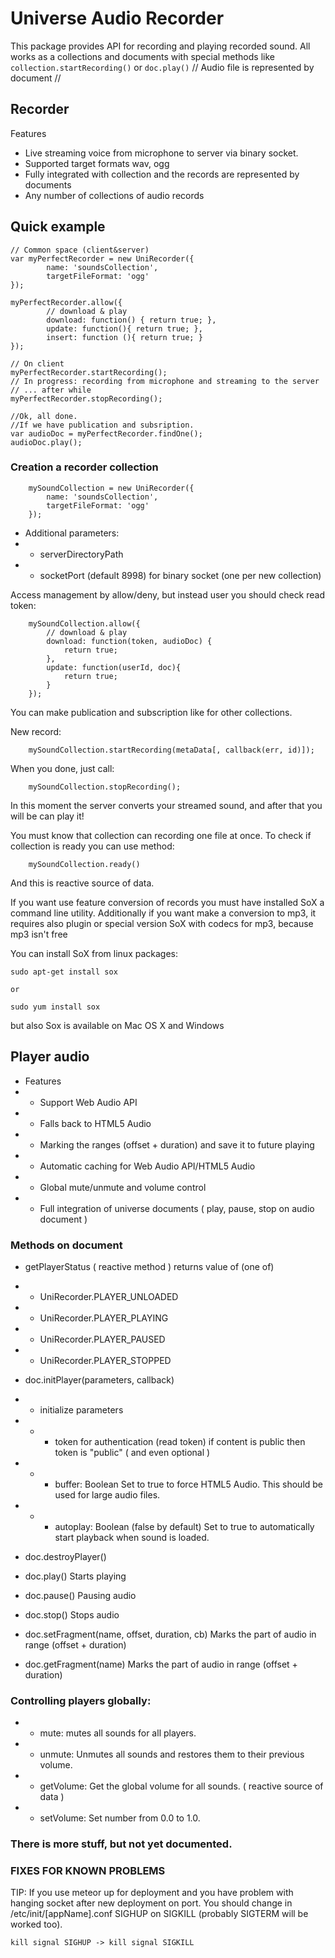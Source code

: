 # Universe Audio Recorder
This package provides API for recording and playing recorded sound.
All works as a collections and documents with special methods like `collection.startRecording()`
or `doc.play()` // Audio file is represented by document //

## Recorder

Features
- Live streaming voice from microphone to server via binary socket.
- Supported target formats wav, ogg
- Fully integrated with collection and the records are represented by documents
- Any number of collections of audio records

## Quick example

```
// Common space (client&server)
var myPerfectRecorder = new UniRecorder({
        name: 'soundsCollection',
        targetFileFormat: 'ogg'
});

myPerfectRecorder.allow({
        // download & play
        download: function() { return true; },
        update: function(){ return true; },
        insert: function (){ return true; }
});

// On client
myPerfectRecorder.startRecording();
// In progress: recording from microphone and streaming to the server
// ... after while
myPerfectRecorder.stopRecording();

//Ok, all done.
//If we have publication and subsription.
var audioDoc = myPerfectRecorder.findOne();
audioDoc.play();
```

###  Creation a recorder collection

```
    mySoundCollection = new UniRecorder({
        name: 'soundsCollection',
        targetFileFormat: 'ogg'
    });
```
- Additional parameters:
- - serverDirectoryPath
- - socketPort (default 8998) for binary socket (one per new collection)

Access management by allow/deny, but instead user you should check read token:

```
    mySoundCollection.allow({
        // download & play
        download: function(token, audioDoc) {
            return true;
        },
        update: function(userId, doc){
            return true;
        }
    });
```

You can make publication and subscription like for other collections.

New record:
```
    mySoundCollection.startRecording(metaData[, callback(err, id)]);
```

When you done, just call:

```
    mySoundCollection.stopRecording();
```

In this moment the server converts your streamed sound, and after that you will be can play it!

You must know that collection can recording one file at once.
To check if collection is ready you can use method:

```
    mySoundCollection.ready()
```

And this is reactive source of data.




If you want use feature conversion of records you must have installed SoX a command line utility.
Additionally if you want make a conversion to mp3, it requires also plugin or special version SoX with codecs for mp3, because mp3 isn't free

You can install SoX from linux packages:

```
sudo apt-get install sox

or

sudo yum install sox
```

but also Sox is available on Mac OS X and Windows


## Player audio

- Features
- - Support Web Audio API
- - Falls back to HTML5 Audio
- - Marking the ranges (offset + duration) and save it to future playing
- - Automatic caching for Web Audio API/HTML5 Audio
- - Global mute/unmute and volume control
- - Full integration of universe documents ( play, pause, stop on audio document )

### Methods on document

- getPlayerStatus ( reactive method ) returns value of (one of)
- - UniRecorder.PLAYER_UNLOADED
- - UniRecorder.PLAYER_PLAYING
- - UniRecorder.PLAYER_PAUSED
- - UniRecorder.PLAYER_STOPPED

- doc.initPlayer(parameters, callback)
- - initialize parameters
- - - token for authentication (read token) if content is public then token is "public" ( and even optional )
- - - buffer: Boolean Set to true to force HTML5 Audio. This should be used for large audio files.
- - - autoplay: Boolean (false by default) Set to true to automatically start playback when sound is loaded.

- doc.destroyPlayer()

- doc.play() Starts playing
- doc.pause() Pausing audio
- doc.stop() Stops audio

- doc.setFragment(name, offset, duration, cb) Marks the part of audio in range (offset + duration)
- doc.getFragment(name) Marks the part of audio in range (offset + duration)


### Controlling players globally:
- - mute: mutes all sounds for all players.
- - unmute: Unmutes all sounds and restores them to their previous volume.
- - getVolume: Get the global volume for all sounds. ( reactive source of data )
- - setVolume: Set number from 0.0 to 1.0.

### There is more stuff, but not yet documented.

### FIXES FOR KNOWN PROBLEMS
TIP: If you use meteor up for deployment and you have problem with hanging socket after new deployment on port. 
You should change in /etc/init/[appName].conf SIGHUP on SIGKILL (probably SIGTERM will be worked too).

```
kill signal SIGHUP -> kill signal SIGKILL
```
